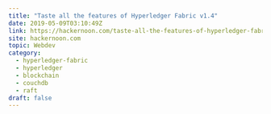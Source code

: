 ```yaml
---
title: "Taste all the features of Hyperledger Fabric v1.4"
date: 2019-05-09T03:10:49Z
link: https://hackernoon.com/taste-all-the-features-of-hyperledger-fabric-v1-4-4275fd9b9d8e?source=rss----3a8144eabfe3---4&utm_medium=RSS&utm_source=hune
site: hackernoon.com
topic: Webdev
category:
  - hyperledger-fabric
  - hyperledger
  - blockchain
  - couchdb
  - raft
draft: false
---
```

